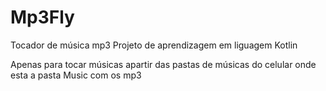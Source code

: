 # Mp3Fly
Tocador de música mp3
Projeto de aprendizagem em liguagem Kotlin

Apenas para tocar músicas apartir das pastas de músicas do celular onde esta a pasta Music com os mp3

